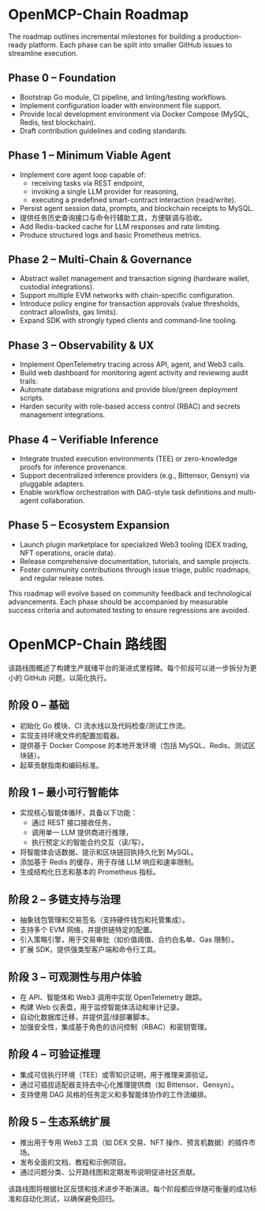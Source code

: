 # OpenMCP-Chain Roadmap

The roadmap outlines incremental milestones for building a production-ready
platform. Each phase can be split into smaller GitHub issues to streamline
execution.

## Phase 0 – Foundation

* Bootstrap Go module, CI pipeline, and linting/testing workflows.
* Implement configuration loader with environment file support.
* Provide local development environment via Docker Compose (MySQL, Redis, test
  blockchain).
* Draft contribution guidelines and coding standards.

## Phase 1 – Minimum Viable Agent

* Implement core agent loop capable of:
  * receiving tasks via REST endpoint,
  * invoking a single LLM provider for reasoning,
  * executing a predefined smart-contract interaction (read/write).
* Persist agent session data, prompts, and blockchain receipts to MySQL.
* 提供任务历史查询接口与命令行辅助工具，方便联调与验收。
* Add Redis-backed cache for LLM responses and rate limiting.
* Produce structured logs and basic Prometheus metrics.

## Phase 2 – Multi-Chain & Governance

* Abstract wallet management and transaction signing (hardware wallet, custodial
  integrations).
* Support multiple EVM networks with chain-specific configuration.
* Introduce policy engine for transaction approvals (value thresholds, contract
  allowlists, gas limits).
* Expand SDK with strongly typed clients and command-line tooling.

## Phase 3 – Observability & UX

* Implement OpenTelemetry tracing across API, agent, and Web3 calls.
* Build web dashboard for monitoring agent activity and reviewing audit trails.
* Automate database migrations and provide blue/green deployment scripts.
* Harden security with role-based access control (RBAC) and secrets management
  integrations.

## Phase 4 – Verifiable Inference

* Integrate trusted execution environments (TEE) or zero-knowledge proofs for
  inference provenance.
* Support decentralized inference providers (e.g., Bittensor, Gensyn) via pluggable
  adapters.
* Enable workflow orchestration with DAG-style task definitions and multi-agent
  collaboration.

## Phase 5 – Ecosystem Expansion

* Launch plugin marketplace for specialized Web3 tooling (DEX trading, NFT
  operations, oracle data).
* Release comprehensive documentation, tutorials, and sample projects.
* Foster community contributions through issue triage, public roadmaps, and
  regular release notes.

This roadmap will evolve based on community feedback and technological
advancements. Each phase should be accompanied by measurable success criteria
and automated testing to ensure regressions are avoided.
# OpenMCP-Chain 路线图

该路线图概述了构建生产就绪平台的渐进式里程碑。每个阶段可以进一步拆分为更小的 GitHub 问题，以简化执行。

## 阶段 0 – 基础

* 初始化 Go 模块、CI 流水线以及代码检查/测试工作流。
* 实现支持环境文件的配置加载器。
* 提供基于 Docker Compose 的本地开发环境（包括 MySQL、Redis、测试区块链）。
* 起草贡献指南和编码标准。

## 阶段 1 – 最小可行智能体

* 实现核心智能体循环，具备以下功能：
  * 通过 REST 接口接收任务，
  * 调用单一 LLM 提供商进行推理，
  * 执行预定义的智能合约交互（读/写）。
* 将智能体会话数据、提示和区块链回执持久化到 MySQL。
* 添加基于 Redis 的缓存，用于存储 LLM 响应和速率限制。
* 生成结构化日志和基本的 Prometheus 指标。

## 阶段 2 – 多链支持与治理

* 抽象钱包管理和交易签名（支持硬件钱包和托管集成）。
* 支持多个 EVM 网络，并提供链特定的配置。
* 引入策略引擎，用于交易审批（如价值阈值、合约白名单、Gas 限制）。
* 扩展 SDK，提供强类型客户端和命令行工具。

## 阶段 3 – 可观测性与用户体验

* 在 API、智能体和 Web3 调用中实现 OpenTelemetry 跟踪。
* 构建 Web 仪表盘，用于监控智能体活动和审计记录。
* 自动化数据库迁移，并提供蓝/绿部署脚本。
* 加强安全性，集成基于角色的访问控制（RBAC）和密钥管理。

## 阶段 4 – 可验证推理

* 集成可信执行环境（TEE）或零知识证明，用于推理来源验证。
* 通过可插拔适配器支持去中心化推理提供商（如 Bittensor、Gensyn）。
* 支持使用 DAG 风格的任务定义和多智能体协作的工作流编排。

## 阶段 5 – 生态系统扩展

* 推出用于专用 Web3 工具（如 DEX 交易、NFT 操作、预言机数据）的插件市场。
* 发布全面的文档、教程和示例项目。
* 通过问题分类、公开路线图和定期发布说明促进社区贡献。

该路线图将根据社区反馈和技术进步不断演进。每个阶段都应伴随可衡量的成功标准和自动化测试，以确保避免回归。
